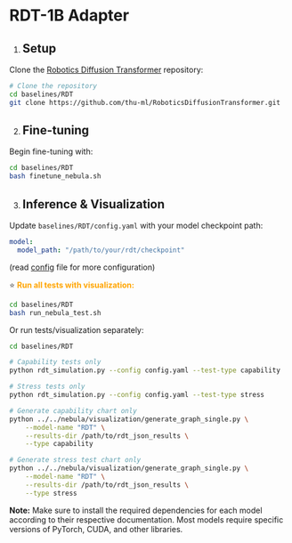 # RDT-1B Adapter

1. ## Setup

Clone the [Robotics Diffusion Transformer](https://github.com/thu-ml/RoboticsDiffusionTransformer) repository:

```bash
# Clone the repository
cd baselines/RDT
git clone https://github.com/thu-ml/RoboticsDiffusionTransformer.git
```
2. ## Fine-tuning

Begin fine-tuning with:

```bash
cd baselines/RDT
bash finetune_nebula.sh
```

3. ## Inference & Visualization

Update `baselines/RDT/config.yaml` with your model checkpoint path:

```yaml
model:
  model_path: "/path/to/your/rdt/checkpoint"
```

(read [config](baselines/RDT/config.yaml) file for more configuration)

⭐️ **<span style="color:orange;">Run all tests with visualization:**</span>

```bash
cd baselines/RDT
bash run_nebula_test.sh
```

Or run tests/visualization separately:

```bash
cd baselines/RDT

# Capability tests only
python rdt_simulation.py --config config.yaml --test-type capability

# Stress tests only
python rdt_simulation.py --config config.yaml --test-type stress

# Generate capability chart only
python ../../nebula/visualization/generate_graph_single.py \
    --model-name "RDT" \
    --results-dir /path/to/rdt_json_results \
    --type capability

# Generate stress test chart only
python ../../nebula/visualization/generate_graph_single.py \
    --model-name "RDT" \
    --results-dir /path/to/rdt_json_results \
    --type stress
```

**Note:** Make sure to install the required dependencies for each model according to their respective documentation. Most models require specific versions of PyTorch, CUDA, and other libraries.